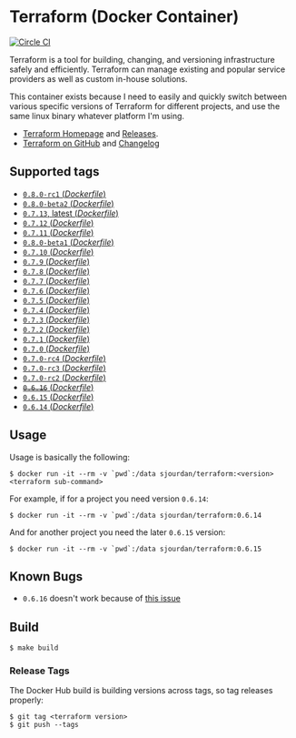 # Terraform (Docker Container)

[![Circle CI](https://circleci.com/gh/sjourdan/terraform-docker.svg?style=shield)](https://circleci.com/gh/sjourdan/terraform-docker)

Terraform is a tool for building, changing, and versioning infrastructure safely and efficiently. Terraform can manage existing and popular service providers as well as custom in-house solutions.

This container exists because I need to easily and quickly switch between various specific versions of Terraform for different projects, and use the same linux binary whatever platform I'm using.

- [Terraform Homepage](https://www.terraform.io/) and [Releases](https://releases.hashicorp.com/terraform/).
- [Terraform on GitHub](https://github.com/hashicorp/terraform) and [Changelog](https://github.com/hashicorp/terraform/blob/master/CHANGELOG.md)

## Supported tags

-	[`0.8.0-rc1` (*Dockerfile*)](https://github.com/sjourdan/terraform-docker/blob/0.8.0-rc1/Dockerfile)
-	[`0.8.0-beta2` (*Dockerfile*)](https://github.com/sjourdan/terraform-docker/blob/0.8.0-beta2/Dockerfile)
-	[`0.7.13`, latest (*Dockerfile*)](https://github.com/sjourdan/terraform-docker/blob/0.7.13/Dockerfile)
-	[`0.7.12` (*Dockerfile*)](https://github.com/sjourdan/terraform-docker/blob/0.7.12/Dockerfile)
-	[`0.7.11` (*Dockerfile*)](https://github.com/sjourdan/terraform-docker/blob/0.7.11/Dockerfile)
-	[`0.8.0-beta1` (*Dockerfile*)](https://github.com/sjourdan/terraform-docker/blob/0.8.0-beta1/Dockerfile)
-	[`0.7.10` (*Dockerfile*)](https://github.com/sjourdan/terraform-docker/blob/0.7.10/Dockerfile)
-	[`0.7.9` (*Dockerfile*)](https://github.com/sjourdan/terraform-docker/blob/0.7.9/Dockerfile)
-	[`0.7.8` (*Dockerfile*)](https://github.com/sjourdan/terraform-docker/blob/0.7.8/Dockerfile)
-	[`0.7.7` (*Dockerfile*)](https://github.com/sjourdan/terraform-docker/blob/0.7.7/Dockerfile)
-	[`0.7.6` (*Dockerfile*)](https://github.com/sjourdan/terraform-docker/blob/0.7.6/Dockerfile)
-	[`0.7.5` (*Dockerfile*)](https://github.com/sjourdan/terraform-docker/blob/0.7.5/Dockerfile)
-	[`0.7.4` (*Dockerfile*)](https://github.com/sjourdan/terraform-docker/blob/0.7.4/Dockerfile)
-	[`0.7.3` (*Dockerfile*)](https://github.com/sjourdan/terraform-docker/blob/0.7.3/Dockerfile)
-	[`0.7.2` (*Dockerfile*)](https://github.com/sjourdan/terraform-docker/blob/0.7.2/Dockerfile)
-	[`0.7.1` (*Dockerfile*)](https://github.com/sjourdan/terraform-docker/blob/0.7.1/Dockerfile)
-	[`0.7.0` (*Dockerfile*)](https://github.com/sjourdan/terraform-docker/blob/0.7.0/Dockerfile)
-	[`0.7.0-rc4` (*Dockerfile*)](https://github.com/sjourdan/terraform-docker/blob/0.7.0-rc4/Dockerfile)
-	[`0.7.0-rc3` (*Dockerfile*)](https://github.com/sjourdan/terraform-docker/blob/0.7.0-rc3/Dockerfile)
-	[`0.7.0-rc2` (*Dockerfile*)](https://github.com/sjourdan/terraform-docker/blob/0.7.0-rc2/Dockerfile)
-	[~~`0.6.16`~~ (*Dockerfile*)](https://github.com/sjourdan/terraform-docker/blob/0.6.16/Dockerfile)
-	[`0.6.15` (*Dockerfile*)](https://github.com/sjourdan/terraform-docker/blob/0.6.15/Dockerfile)
-	[`0.6.14` (*Dockerfile*)](https://github.com/sjourdan/terraform-docker/blob/0.6.14/Dockerfile)

## Usage

Usage is basically the following:

```
$ docker run -it --rm -v `pwd`:/data sjourdan/terraform:<version> <terraform sub-command>
```

For example, if for a project you need version `0.6.14`:

```
$ docker run -it --rm -v `pwd`:/data sjourdan/terraform:0.6.14
```

And for another project you need the later `0.6.15` version:

```
$ docker run -it --rm -v `pwd`:/data sjourdan/terraform:0.6.15
```

## Known Bugs

- `0.6.16` doesn't work because of [this issue](https://github.com/hashicorp/terraform/issues/6714)

## Build

```
$ make build
```

### Release Tags

The Docker Hub build is building versions across tags, so tag releases properly:

```
$ git tag <terraform version>
$ git push --tags
```

